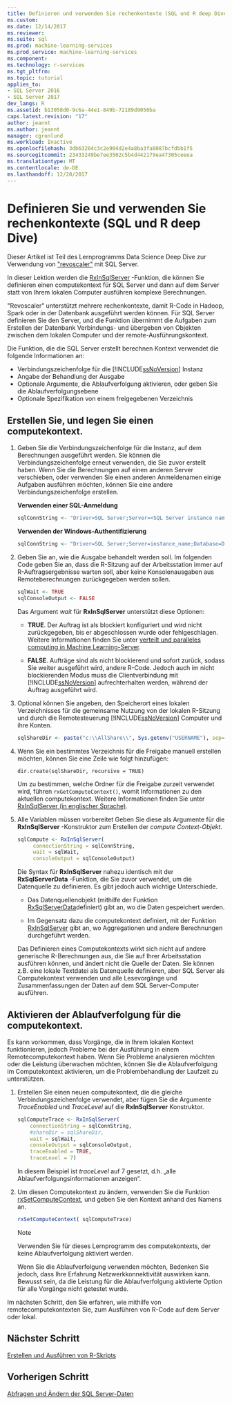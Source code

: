 ```yaml
---
title: Definieren und verwenden Sie rechenkontexte (SQL und R deep Dive) | Microsoft Docs
ms.custom: 
ms.date: 12/14/2017
ms.reviewer: 
ms.suite: sql
ms.prod: machine-learning-services
ms.prod_service: machine-learning-services
ms.component: 
ms.technology: r-services
ms.tgt_pltfrm: 
ms.topic: tutorial
applies_to:
- SQL Server 2016
- SQL Server 2017
dev_langs: R
ms.assetid: b13058d0-9c6a-44e1-849b-72189d9050ba
caps.latest.revision: "17"
author: jeannt
ms.author: jeannt
manager: cgronlund
ms.workload: Inactive
ms.openlocfilehash: 3db63204c3c2e904d2e4a8ba3fa8087bcfdbb1f5
ms.sourcegitcommit: 23433249be7ee3502c5b4d442179ea47305ceeea
ms.translationtype: MT
ms.contentlocale: de-DE
ms.lasthandoff: 12/20/2017
---
```

# <a name="define-and-use-compute-contexts-sql-and-r-deep-dive"></a>Definieren Sie und verwenden Sie rechenkontexte (SQL und R deep Dive)

Dieser Artikel ist Teil des Lernprogramms Data Science Deep Dive zur Verwendung von ["revoscaler"](https://docs.microsoft.com/machine-learning-server/r-reference/revoscaler/revoscaler) mit SQL Server.

In dieser Lektion werden die [RxInSqlServer](https://docs.microsoft.com/machine-learning-server/r-reference/revoscaler/rxinsqlserver) -Funktion, die können Sie definieren einen computekontext für SQL Server und dann auf dem Server statt von Ihrem lokalen Computer ausführen komplexe Berechnungen. 

"Revoscaler" unterstützt mehrere rechenkontexte, damit R-Code in Hadoop, Spark oder in der Datenbank ausgeführt werden können. Für SQL Server definieren Sie den Server, und die Funktion übernimmt die Aufgaben zum Erstellen der Datenbank Verbindungs- und übergeben von Objekten zwischen dem lokalen Computer und der remote-Ausführungskontext.

Die Funktion, die die SQL Server erstellt berechnen Kontext verwendet die folgende Informationen an:

- Verbindungszeichenfolge für die [!INCLUDE[ssNoVersion](../../includes/ssnoversion-md.md)] Instanz
- Angabe der Behandlung der Ausgabe
- Optionale Argumente, die Ablaufverfolgung aktivieren, oder geben Sie die Ablaufverfolgungsebene
- Optionale Spezifikation von einem freigegebenen Verzeichnis

## <a name="create-and-set-a-compute-context"></a>Erstellen Sie, und legen Sie einen computekontext.

1. Geben Sie die Verbindungszeichenfolge für die Instanz, auf dem Berechnungen ausgeführt werden.  Sie können die Verbindungszeichenfolge erneut verwenden, die Sie zuvor erstellt haben. Wenn Sie die Berechnungen auf einen anderen Server verschieben, oder verwenden Sie einen anderen Anmeldenamen einige Aufgaben ausführen möchten, können Sie eine andere Verbindungszeichenfolge erstellen.

    **Verwenden einer SQL-Anmeldung**

      ```R
      sqlConnString <- "Driver=SQL Server;Server=<SQL Server instance name>; Database=<database name>;Uid=<SQL user name>;Pwd=<password>"
      ```

    **Verwenden der Windows-Authentifizierung**

      ```R
      sqlConnString <- "Driver=SQL Server;Server=instance_name;Database=DeepDive;Trusted_Connection=True"
      ```
2. Geben Sie an, wie die Ausgabe behandelt werden soll. Im folgenden Code geben Sie an, dass die R-Sitzung auf der Arbeitsstation immer auf R-Auftragsergebnisse warten soll, aber keine Konsolenausgaben aus Remoteberechnungen zurückgegeben werden sollen.
  
    ```R
    sqlWait <- TRUE
    sqlConsoleOutput <- FALSE
    ```
  
    Das Argument *wait* für **RxInSqlServer** unterstützt diese Optionen:
  
    -   **TRUE**. Der Auftrag ist als blockiert konfiguriert und wird nicht zurückgegeben, bis er abgeschlossen wurde oder fehlgeschlagen.  Weitere Informationen finden Sie unter [verteilt und paralleles computing in Machine Learning-Server](https://docs.microsoft.com/machine-learning-server/r/how-to-revoscaler-distributed-computing).
  
    -   **FALSE**. Aufträge sind als nicht blockierend und sofort zurück, sodass Sie weiter ausgeführt wird, andere R-Code. Jedoch auch im nicht blockierenden Modus muss die Clientverbindung mit [!INCLUDE[ssNoVersion](../../includes/ssnoversion-md.md)] aufrechterhalten werden, während der Auftrag ausgeführt wird.

3. Optional können Sie angeben, den Speicherort eines lokalen Verzeichnisses für die gemeinsame Nutzung von der lokalen R-Sitzung und durch die Remotesteuerung [!INCLUDE[ssNoVersion](../../includes/ssnoversion-md.md)] Computer und ihre Konten.

    ```R
    sqlShareDir <- paste("c:\\AllShare\\", Sys.getenv("USERNAME"), sep="")
    ```
    
4. Wenn Sie ein bestimmtes Verzeichnis für die Freigabe manuell erstellen möchten, können Sie eine Zeile wie folgt hinzufügen:

    ```
    dir.create(sqlShareDir, recursive = TRUE)
    ```

    Um zu bestimmen, welche Ordner für die Freigabe zurzeit verwendet wird, führen `rxGetComputeContext()`, womit Informationen zu den aktuellen computekontext. Weitere Informationen finden Sie unter [RxInSqlServer (in englischer Sprache)](https://docs.microsoft.com/machine-learning-server/r-reference/revoscaler/).

4. Alle Variablen müssen vorbereitet Geben Sie diese als Argumente für die **RxInSqlServer** -Konstruktor zum Erstellen der *compute Context-Objekt*.

    ```R
    sqlCompute <- RxInSqlServer(  
         connectionString = sqlConnString,
         wait = sqlWait,
         consoleOutput = sqlConsoleOutput)
    ```
    
    Die Syntax für **RxInSqlServer** nahezu identisch mit der **RxSqlServerData** -Funktion, die Sie zuvor verwendet, um die Datenquelle zu definieren. Es gibt jedoch auch wichtige Unterschiede.
      
    - Das Datenquellenobjekt (mithilfe der Funktion [RxSqlServerData](https://docs.microsoft.com/machine-learning-server/r-reference/revoscaler/rxsqlserverdata)definiert) gibt an, wo die Daten gespeichert werden.
    
    - Im Gegensatz dazu die computekontext definiert, mit der Funktion [RxInSqlServer](https://docs.microsoft.com/machine-learning-server/r-reference/revoscaler/rxinsqlserver) gibt an, wo Aggregationen und andere Berechnungen durchgeführt werden.
    
    Das Definieren eines Computekontexts wirkt sich nicht auf andere generische R-Berechnungen aus, die Sie auf Ihrer Arbeitsstation ausführen können, und ändert nicht die Quelle der Daten. Sie können z.B. eine lokale Textdatei als Datenquelle definieren, aber SQL Server als Computekontext verwenden und alle Lesevorgänge und Zusammenfassungen der Daten auf dem SQL Server-Computer ausführen.

## <a name="enable-tracing-on-the-compute-context"></a>Aktivieren der Ablaufverfolgung für die computekontext.

Es kann vorkommen, dass Vorgänge, die in Ihrem lokalen Kontext funktionieren, jedoch Probleme bei der Ausführung in einem Remotecomputekontext haben. Wenn Sie Probleme analysieren möchten oder die Leistung überwachen möchten, können Sie die Ablaufverfolgung im Computekontext aktivieren, um die Problembehandlung der Laufzeit zu unterstützen.

1. Erstellen Sie einen neuen computekontext, die die gleiche Verbindungszeichenfolge verwendet, aber fügen Sie die Argumente *TraceEnabled* und *TraceLevel* auf die **RxInSqlServer** Konstruktor.

    ```R
    sqlComputeTrace <- RxInSqlServer(
        connectionString = sqlConnString,
        #shareDir = sqlShareDir,
        wait = sqlWait,
        consoleOutput = sqlConsoleOutput,
        traceEnabled = TRUE,
        traceLevel = 7)
    ```
  
    In diesem Beispiel ist *traceLevel* auf 7 gesetzt, d.h. „alle Ablaufverfolgungsinformationen anzeigen“.

2. Um diesen Computekontext zu ändern, verwenden Sie die Funktion [rxSetComputeContext](https://docs.microsoft.com/machine-learning-server/r-reference/revoscaler/rxsetcomputecontext), und geben Sie den Kontext anhand des Namens an.

    ```R
    rxSetComputeContext( sqlComputeTrace)
    ```

    > [!NOTE]
    > 
    > Verwenden Sie für dieses Lernprogramm des computekontexts, der keine Ablaufverfolgung aktiviert werden. 
    > 
    > Wenn Sie die Ablaufverfolgung verwenden möchten, Bedenken Sie jedoch, dass Ihre Erfahrung Netzwerkkonnektivität auswirken kann. Bewusst sein, da die Leistung für die Ablaufverfolgung aktivierte Option für alle Vorgänge nicht getestet wurde.

Im nächsten Schritt, den Sie erfahren, wie mithilfe von remotecomputekontexten Sie, zum Ausführen von R-Code auf dem Server oder lokal.

## <a name="next-step"></a>Nächster Schritt

[Erstellen und Ausführen von R-Skripts](../../advanced-analytics/tutorials/deepdive-create-and-run-r-scripts.md)

## <a name="previous-step"></a>Vorherigen Schritt

[Abfragen und Ändern der SQL Server-Daten](../../advanced-analytics/tutorials/deepdive-query-and-modify-the-sql-server-data.md)
